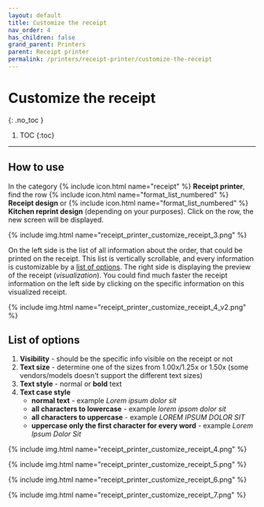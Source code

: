 ```yaml
---
layout: default
title: Customize the receipt
nav_order: 4
has_children: false
grand_parent: Printers
parent: Receipt printer
permalink: /printers/receipt-printer/customize-the-receipt
---
```


# Customize the receipt
{: .no_toc }

1. TOC
{:toc}

---

## How to use
In the category {% include icon.html name="receipt" %} **Receipt printer**, find the row {% include icon.html name="format_list_numbered" %} **Receipt design** or {% include icon.html name="format_list_numbered" %} **Kitchen reprint design** (depending on your purposes). Click on the row, the new screen will be displayed.

{% include img.html name="receipt_printer_customize_receipt_3.png" %}

On the left side is the list of all information about the order, that could be printed on the receipt. This list is vertically scrollable, and every information is customizable by a [list of options](#list-of-options). The right side is displaying the preview of the receipt (_visualization_). You could find much faster the receipt information on the left side by clicking on the specific information on this visualized receipt. 

{% include img.html name="receipt_printer_customize_receipt_4_v2.png" %}

## List of options
1. **Visibility** - should be the specific info visible on the receipt or not
1. **Text size** - determine one of the sizes from 1.00x/1.25x or 1.50x <span class="text-red-200">(some vendors/models doesn't support the different text sizes)</span>
1. **Text style** - normal or **bold** text
1. **Text case style**
	- **normal text** - example _Lorem ipsum dolor sit_
	- **all characters to lowercase** - example _lorem ipsom dolor sit_
	- **all characters to uppercase** - example _LOREM IPSUM DOLOR SIT_
	- **uppercase only the first character for every word** - example _Lorem Ipsum Dolor Sit_

{% include img.html name="receipt_printer_customize_receipt_4.png" %}

{% include img.html name="receipt_printer_customize_receipt_5.png" %}

{% include img.html name="receipt_printer_customize_receipt_6.png" %}

{% include img.html name="receipt_printer_customize_receipt_7.png" %}
